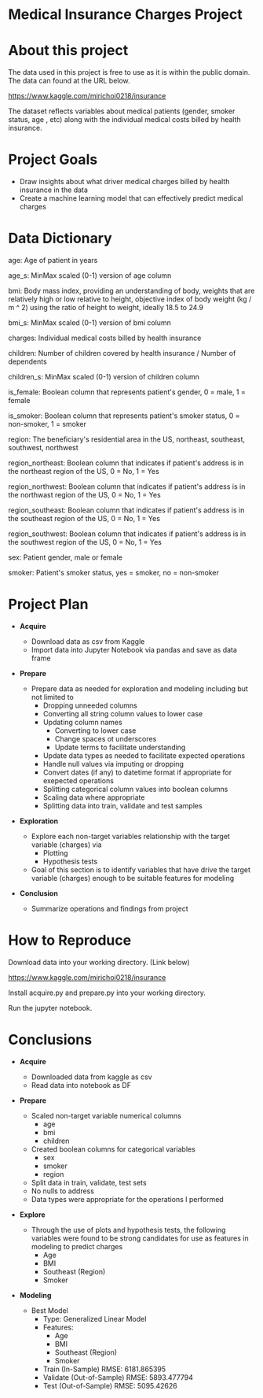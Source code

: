# Medical Insurance Charges Project

# About this project

The data used in this project is free to use as it is within the public domain. The data can found at the URL below.

https://www.kaggle.com/mirichoi0218/insurance

The dataset reflects variables about medical patients  (gender, smoker status, age , etc) along with the individual medical costs billed by health insurance.

# Project Goals

- Draw insights about what driver medical charges billed by health insurance in the data
- Create a machine learning model that can effectively predict medical charges

# Data Dictionary

age: Age of patient in years

age_s: MinMax scaled (0-1) version of age column

bmi: Body mass index, providing an understanding of body, weights that are relatively high or low relative to height, objective index of body weight (kg / m ^ 2) using the ratio of height to weight, ideally 18.5 to 24.9

bmi_s: MinMax scaled (0-1) version of bmi column

charges: Individual medical costs billed by health insurance

children: Number of children covered by health insurance / Number of dependents

children_s: MinMax scaled (0-1) version of children column

is_female: Boolean column that represents patient's gender, 0 = male, 1 = female

is_smoker: Boolean column that represents patient's smoker status, 0 = non-smoker, 1 = smoker

region: The beneficiary's residential area in the US, northeast, southeast, southwest, northwest

region_northeast: Boolean column that indicates if patient's address is in the northeast region of the US, 0 = No, 1 = Yes

region_northwest: Boolean column that indicates if patient's address is in the northwast region of the US, 0 = No, 1 = Yes

region_southeast: Boolean column that indicates if patient's address is in the southeast region of the US, 0 = No, 1 = Yes

region_southwest: Boolean column that indicates if patient's address is in the southwest region of the US, 0 = No, 1 = Yes

sex: Patient gender, male or female

smoker: Patient's smoker status, yes = smoker, no = non-smoker

# Project Plan

- __Acquire__
    - Download data as csv from Kaggle
    - Import data into Jupyter Notebook via pandas and save as data frame

- __Prepare__
    - Prepare data as needed for exploration and modeling including but not limited to
        - Dropping unneeded columns
        - Converting all string column values to lower case
        - Updating column names
            - Converting to lower case
            - Change spaces ot underscores
            - Update terms to facilitate understanding
        - Update data types as needed to facilitate expected operations
        - Handle null values via imputing or dropping
        - Convert dates (if any) to datetime format if appropriate for exepected operations
        - Splitting categorical column values into boolean columns 
        - Scaling data where appropriate
        - Splitting data into train, validate and test samples

- __Exploration__
    - Explore each non-target variables relationship with the target variable (charges) via
        - Plotting
        - Hypothesis tests
    - Goal of this section is to identify variables that have drive the target variable (charges) enough to be suitable features for modeling

- __Conclusion__
    - Summarize operations and findings from project

# How to Reproduce
Download data into your working directory. (Link below)

https://www.kaggle.com/mirichoi0218/insurance

Install acquire.py and prepare.py into your working directory.

Run the jupyter notebook.

# Conclusions

- __Acquire__
    - Downloaded data from kaggle as csv
    - Read data into notebook as DF
    
    
- __Prepare__
    - Scaled non-target variable numerical columns
        - age
        - bmi
        - children
    - Created boolean columns for categorical variables
       - sex
       - smoker
       - region
    - Split data in train, validate, test sets
    - No nulls to address
    - Data types were appropriate for the operations I performed
    
    
- __Explore__
    - Through the use of plots and hypothesis tests, the following variables were found to be strong candidates for use as features in modeling to predict charges
        - Age
        - BMI
        - Southeast (Region)
        - Smoker
        
        
- __Modeling__
    - Best Model
        - Type: Generalized Linear Model
        - Features:
            - Age
            - BMI
            - Southeast (Region)
            - Smoker
        - Train (In-Sample) RMSE: 6181.865395
        - Validate (Out-of-Sample) RMSE: 5893.477794
        - Test (Out-of-Sample) RMSE: 5095.42626
